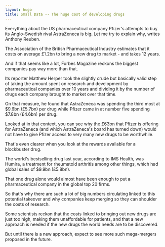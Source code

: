 ```yaml
---
layout: hugo
title: Small Data -- The huge cost of developing drugs
---
```


Everything about the US pharmaceutical company Pfizer's attempts to buy its Anglo-Swedish rival AstraZeneca is big. Let me try to explain why, writes Anthony Reuben.

The Association of the British Pharmaceutical Industry estimates that it costs on average £1.2bn to bring a new drug to market - and takes 12 years.

And if that seems like a lot, Forbes Magazine reckons the biggest companies pay way more than that.

Its reporter Matthew Herper took the slightly crude but basically valid step of taking the amount spent on research and development by pharmaceutical companies over 10 years and dividing it by the number of drugs each company brought to market over that time.

On that measure, he found that AstraZeneca was spending the third most at $9.6bn (£5.7bn) per drug while Pfizer came in at number five spending $7.8bn (£4.6bn) per drug.

Looked at in that context, you can see why the £63bn that Pfizer is offering for AstraZeneca (and which AstraZeneca's board has turned down) would not have to give Pfizer access to very many new drugs to be worthwhile.

That's even clearer when you look at the rewards available for a blockbuster drug.

The world's bestselling drug last year, according to IMS Health, was Humira, a treatment for rheumatoid arthritis among other things, which had global sales of $9.9bn (£5.8bn).

That one drug alone would almost have been enough to put a pharmaceutical company in the global top 20 firms.

So that's why there are such a lot of big numbers circulating linked to this potential takeover and why companies keep merging so they can shoulder the costs of research.

Some scientists reckon that the costs linked to bringing out new drugs are just too high, making them unaffordable for patients, and that a new approach is needed if the new drugs the world needs are to be discovered.

But until there is a new approach, expect to see more such mega-mergers proposed in the future.
